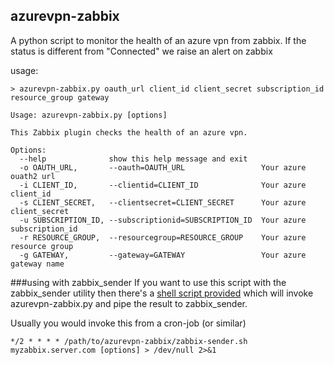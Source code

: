 azurevpn-zabbix
---------------

A python script to monitor the health of an azure vpn from zabbix.
If the status is different from "Connected" we raise an alert on zabbix

usage:
```shell
> azurevpn-zabbix.py oauth_url client_id client_secret subscription_id resource_group gateway
```

```shell
Usage: azurevpn-zabbix.py [options]

This Zabbix plugin checks the health of an azure vpn.

Options:
  --help              show this help message and exit
  -o OAUTH_URL,       --oauth=OAUTH_URL                 Your azure ouath2 url
  -i CLIENT_ID,       --clientid=CLIENT_ID              Your azure client_id
  -s CLIENT_SECRET,   --clientsecret=CLIENT_SECRET      Your azure client_secret
  -u SUBSCRIPTION_ID, --subscriptionid=SUBSCRIPTION_ID  Your azure subscription_id
  -r RESOURCE_GROUP,  --resourcegroup=RESOURCE_GROUP    Your azure resource group
  -g GATEWAY,         --gateway=GATEWAY                 Your azure gateway name
```

###using with zabbix_sender
If you want to use this script with the zabbix_sender utility then there's a [shell script provided](zabbix-sender.sh) which will invoke azurevpn-zabbix.py and pipe the result to zabbix_sender.

Usually you would invoke this from a cron-job (or similar)

```
*/2 * * * * /path/to/azurevpn-zabbix/zabbix-sender.sh myzabbix.server.com [options] > /dev/null 2>&1
```
